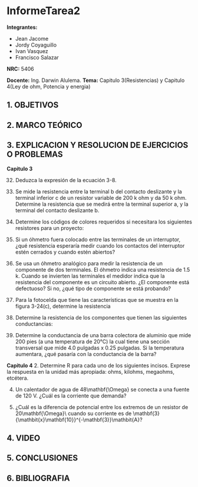 
# InformeTarea2
**Integrantes:**
- Jean Jacome
- Jordy Coyaguillo
- Ivan Vasquez
- Francisco Salazar


 **NRC:** 5406
 
 **Docente:** Ing. Darwin Alulema.
 **Tema:** Capitulo 3(Resistencias) y Capitulo 4(Ley de ohm, Potencia y energia)
 ## 1. OBJETIVOS
 
 ## 2. MARCO TEÓRICO 
 
 ## 3. EXPLICACION Y RESOLUCION DE EJERCICIOS O PROBLEMAS 
 
 **Capitulo 3**
 
 32. Deduzca la expresión de la ecuación 3-8.
 
 34. Se mide la resistencia entre la terminal b del contacto deslizante y la terminal inferior c de un resistor variable de 200 k ohm y da 50 k ohm. Determine la resistencia que   se medirá entre la terminal superior a, y la terminal del contacto deslizante b.
 
 36. Determine los códigos de colores requeridos si necesitara los siguientes resistores para un proyecto:
 
 38. Si un óhmetro fuera colocado entre las terminales de un interruptor, ¿qué resistencia esperaría medir cuando los contactos del interruptor estén cerrados y cuando estén   abiertos?
 
 40. Se usa un óhmetro analógico para medir la resistencia de un componente de dos terminales. El óhmetro indica una resistencia de 1.5 k. Cuando se invierten las terminales el medidor indica que la resistencia del componente es un circuito abierto. ¿El componente está defectuoso? Si no, ¿qué tipo de componente se está probando?
 
 42. Para la fotocelda que tiene las características que se muestra en la figura 3-24(c), determine la resistencia
 
 44. Determine la resistencia de los componentes que tienen las siguientes conductancias:
 
 46. Determine la conductancia de una barra colectora de aluminio que mide 200 pies (a una temperatura de 20°C) la cual tiene una sección transversal que mide 4.0 pulgadas x   0.25 pulgadas. Si la temperatura aumentara, ¿qué pasaría con la conductancia de la barra?
 
 **Capitulo 4**
 2. Determine R para cada uno de los siguientes incisos. Exprese la respuesta en la unidad más apropiada: ohms, kilohms, megaohms, etcétera.
 
 4. Un calentador de agua de 48\mathbf{\Omega}  se conecta a una fuente de 120 V. ¿Cuál es la corriente que demanda?
 
 6. ¿Cuál es la diferencia de potencial entre los extremos de un resistor de 20\mathbf{\Omega}\  cuando su corriente es de \mathbf{3}{\mathbit{x}\mathbf{10}}^{-\mathbf{3}}\mathbit{A}?
 
 
## 4. VIDEO

## 5. CONCLUSIONES
## 6. BIBLIOGRAFIA
